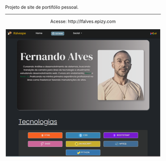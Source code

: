 Projeto de site de portifólio pessoal.
<hr>
<div align="center">
  Acesse: http://lfalves.epizy.com
  <br><br>
  <img src="/prints/print.png" width="500">
</div>
